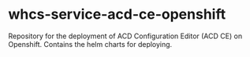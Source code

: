 # whcs-service-acd-ce-openshift

Repository for the deployment of ACD Configuration Editor (ACD CE) on Openshift. Contains the helm charts for deploying.

